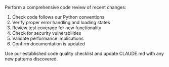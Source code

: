 Perform a comprehensive code review of recent changes:

1. Check code follows our Python conventions
2. Verify proper error handling and loading states
3. Review test coverage for new functionality
4. Check for security vulnerabilities
5. Validate performance implications
6. Confirm documentation is updated

Use our established code quality checklist and update CLAUDE.md with any new patterns discovered.
